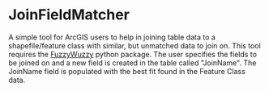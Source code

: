 # JoinFieldMatcher
A simple tool for ArcGIS users to help in joining table data to a shapefile/feature class with similar, but unmatched data to join on. This tool requires the [FuzzyWuzzy](https://github.com/seatgeek/fuzzywuzzy) python package.  The user specifies the fields to be joined on and a new field is created in the table called "JoinName". The JoinName field is populated with the best fit found in the Feature Class data.
